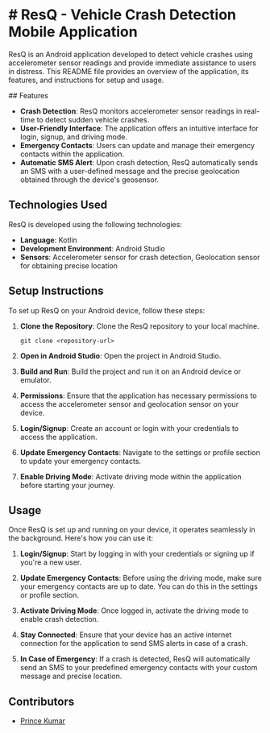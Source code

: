 <h1> # ResQ - Vehicle Crash Detection Mobile Application </h1>
<p>
ResQ is an Android application developed to detect vehicle crashes using accelerometer sensor readings and provide immediate assistance to users in distress. This README file provides an overview of the application, its features, and instructions for setup and usage.
</p>
## Features

- **Crash Detection**: ResQ monitors accelerometer sensor readings in real-time to detect sudden vehicle crashes.
- **User-Friendly Interface**: The application offers an intuitive interface for login, signup, and driving mode.
- **Emergency Contacts**: Users can update and manage their emergency contacts within the application.
- **Automatic SMS Alert**: Upon crash detection, ResQ automatically sends an SMS with a user-defined message and the precise geolocation obtained through the device's geosensor.

## Technologies Used

ResQ is developed using the following technologies:

- **Language**: Kotlin
- **Development Environment**: Android Studio
- **Sensors**: Accelerometer sensor for crash detection, Geolocation sensor for obtaining precise location

## Setup Instructions

To set up ResQ on your Android device, follow these steps:

1. **Clone the Repository**: Clone the ResQ repository to your local machine.
   ```
   git clone <repository-url>
   ```

2. **Open in Android Studio**: Open the project in Android Studio.

3. **Build and Run**: Build the project and run it on an Android device or emulator.

4. **Permissions**: Ensure that the application has necessary permissions to access the accelerometer sensor and geolocation sensor on your device.

5. **Login/Signup**: Create an account or login with your credentials to access the application.

6. **Update Emergency Contacts**: Navigate to the settings or profile section to update your emergency contacts.

7. **Enable Driving Mode**: Activate driving mode within the application before starting your journey.

## Usage

Once ResQ is set up and running on your device, it operates seamlessly in the background. Here's how you can use it:

1. **Login/Signup**: Start by logging in with your credentials or signing up if you're a new user.

2. **Update Emergency Contacts**: Before using the driving mode, make sure your emergency contacts are up to date. You can do this in the settings or profile section.

3. **Activate Driving Mode**: Once logged in, activate the driving mode to enable crash detection.

4. **Stay Connected**: Ensure that your device has an active internet connection for the application to send SMS alerts in case of a crash.

5. **In Case of Emergency**: If a crash is detected, ResQ will automatically send an SMS to your predefined emergency contacts with your custom message and precise location.

## Contributors

- [Prince Kumar](https://github.com/Princekumarmehta)
